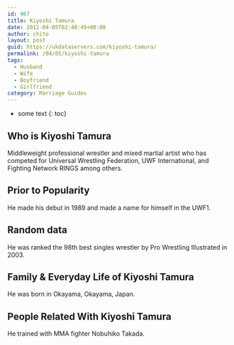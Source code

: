 ```yaml
---
id: 967
title: Kiyoshi Tamura
date: 2012-04-05T02:48:49+00:00
author: chito
layout: post
guid: https://ukdataservers.com/kiyoshi-tamura/
permalink: /04/05/kiyoshi-tamura
tags:
  - Husband
  - Wife
  - Boyfriend
  - Girlfriend
category: Marriage Guides
---
```


* some text
{: toc}
          
          
## Who is  Kiyoshi Tamura
                  
                  
                  
Middleweight professional wrestler and mixed martial artist who has competed for Universal Wrestling Federation, UWF International, and Fighting Network RINGS among others.
                  
                
                
                
## Prior to Popularity 
                  
                  
                  
He made his debut in 1989 and made a name for himself in the UWF1.
                  
                
                
                
## Random data 
                  
                  
                  
He was ranked the 98th best singles wrestler by Pro Wrestling Illustrated in 2003.
                  
                
                
                
## Family & Everyday Life of Kiyoshi Tamura
                  
                  
                  
He was born in Okayama, Okayama, Japan.
                  
                
                
                
## People Related With  Kiyoshi Tamura
                  
                  
                  
He trained with MMA fighter Nobuhiko Takada.
                  
                
              
            
          
          
          
    
    
  
